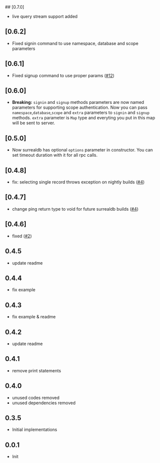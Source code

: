 ## [0.7.0]

- live query stream support added

## [0.6.2]

- Fixed signin command to use namespace, database and scope parameters

## [0.6.1]

- Fixed signup command to use proper params ([#12](https://github.com/duhanbalci/surrealdb_flutter/pull/12))

## [0.6.0]

- **Breaking:** `signin` and `signup` methods parameters are now named parameters for supporting scope authentication. Now you can pass `namespace`,`database`,`scope` and `extra` parameters to `signin` and `signup` methods. `extra` parameter is `Map` type and everyting you put in this map will be sent to server.

## [0.5.0]

- Now surrealdb has optional `options` parameter in constructor. You can set timeout duration with it for all rpc calls.

## [0.4.8]

- fix: selecting single record throws exception on nightly builds ([#4](https://github.com/duhanbalci/surrealdb_flutter/pull/6))

## [0.4.7]

- change ping return type to void for future surrealdb builds ([#4](https://github.com/duhanbalci/surrealdb_flutter/pull/4))

## [0.4.6]

- fixed ([#2](https://github.com/duhanbalci/surrealdb_flutter/pull/2))

## 0.4.5

- update readme

## 0.4.4

- fix example

## 0.4.3

- fix example & readme

## 0.4.2

- update readme

## 0.4.1

- remove print statements

## 0.4.0

- unused codes removed
- unused dependencies removed

## 0.3.5

- Initial implementations

## 0.0.1

- Init
